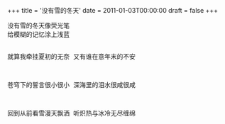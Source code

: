 +++
title = '没有雪的冬天'
date = 2011-01-03T00:00:00
draft = false
+++

<div class="poem">
<pre>
没有雪的冬天像荧光笔
给模糊的记忆涂上浅蓝

就算我牵挂夏初的无奈
又有谁在意年末的不安

苍穹下的誓言很小很小
深海里的泪水很咸很咸

回到从前看雪漫天飘洒
听炽热与冰冷无尽缠绵
</pre>
</div>
